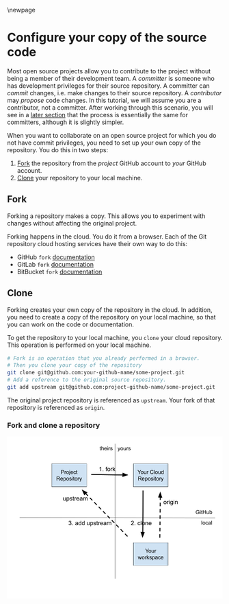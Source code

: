 \newpage
# Configure your copy of the source code
Most open source projects allow you to contribute to the project without being a member of their development team. A _committer_ is someone who has development privileges for their source repository. A committer can _commit_ changes, i.e. make changes to their source repository. A _contributor_ may _propose_ code changes. In this tutorial, we will assume you are a contributor, not a committer. After working through this scenario, you will see in a [later section](#working-as-a-committer) that the process is essentially the same for committers, although it is slightly simpler.

When you want to collaborate on an open source project for which you do not have commit privileges, you need to set up your own copy of the repository. You do this in two steps:

1. [Fork](https://docs.github.com/en/github/getting-started-with-github/fork-a-repo) the repository from the _project_ GitHub account to _your_ GitHub account.
2. [Clone](https://git-scm.com/docs/git-clone) your repository to your local machine.

## Fork

Forking a repository makes a copy. This allows you to experiment with changes without affecting the original project.

Forking happens in the cloud. You do it from a browser. Each of the Git repository cloud hosting services have their own way to do this:

* GitHub `fork` [documentation](https://docs.github.com/en/github/getting-started-with-github/fork-a-repo)
* GitLab `fork` [documentation](https://docs.gitlab.com/ee/user/project/working_with_projects.html#fork-a-project)
* BitBucket `fork` [documentation](https://support.atlassian.com/bitbucket-cloud/docs/fork-a-repository/)

## Clone

Forking creates your own copy of the repository in the cloud. In addition, you need to create a copy of the repository on your local machine, so that you can work on the code or documentation.

To get the repository to your local machine, you `clone` your cloud repository. This operation is performed on your local machine.

```bash
# Fork is an operation that you already performed in a browser.
# Then you clone your copy of the repository
git clone git@github.com:your-github-name/some-project.git
# Add a reference to the original source repository.
git add upstream git@github.com:project-github-name/some-project.git
```

The original project repository is referenced as `upstream`. Your fork of that repository is referenced as `origin`.

### Fork and clone a repository
![](./figure/git-figure-01-fork.png)
